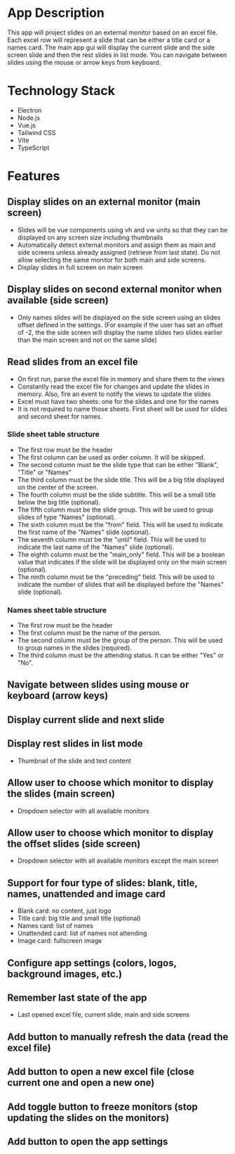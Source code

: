 # App Description

This app will project slides on an external monitor based on an excel file. Each excel row will represent a slide that can be either a title card or a names card. The main app gui will display the current slide and the side screen slide and then the rest slides in list mode. You can navigate between slides using the mouse or arrow keys from keyboard.

# Technology Stack

- Electron
- Node.js
- Vue.js
- Tailwind CSS
- Vite
- TypeScript

# Features

## Display slides on an external monitor (main screen)

- Slides will be vue components using vh and vw units so that they can be displayed on any screen size including thumbnails
- Automatically detect external monitors and assign them as main and side screens unless already assigned (retrieve from last state). Do not allow selecting the same monitor for both main and side screens.
- Display slides in full screen on main screen

## Display slides on second external monitor when available (side screen)

- Only names slides will be displayed on the side screen using an slides offset defined in the settings. (For example if the user has set an offset of -2, the the side screen will display the name slides two slides earlier than the main screen and not on the same slide)

## Read slides from an excel file

- On first run, parse the excel file in memory and share them to the views
- Constantly read the excel file for changes and update the slides in memory. Also, fire an event to notify the views to update the slides
- Excel must have two sheets: one for the slides and one for the names
- It is not required to name those sheets. First sheet will be used for slides and second sheet for names.

### Slide sheet table structure

- The first row must be the header
- The first column can be used as order column. It will be skipped.
- The second column must be the slide type that can be either "Blank", "Title" or "Names"
- The third column must be the slide title. This will be a big title displayed on the center of the screen.
- The fourth column must be the slide subtitle. This will be a small title below the big title (optional).
- The fifth column must be the slide group. This will be used to group slides of type "Names" (optional).
- The sixth column must be the "from" field. This will be used to indicate the first name of the "Names" slide (optional).
- The seventh column must be the "until" field. This will be used to indicate the last name of the "Names" slide (optional).
- The eighth column must be the "main_only" field. This will be a boolean value that indicates if the slide will be displayed only on the main screen (optional).
- The ninth column must be the "preceding" field. This will be used to indicate the number of slides that will be displayed before the "Names" slide (optional).

### Names sheet table structure

- The first row must be the header
- The first column must be the name of the person.
- The second column must be the group of the person. This will be used to group names in the slides (required).
- The third column must be the attending status. It can be either "Yes" or "No".

## Navigate between slides using mouse or keyboard (arrow keys)

## Display current slide and next slide

## Display rest slides in list mode

- Thumbnail of the slide and text content

## Allow user to choose which monitor to display the slides (main screen)

- Dropdown selector with all available monitors

## Allow user to choose which monitor to display the offset slides (side screen)

- Dropdown selector with all available monitors except the main screen

## Support for four type of slides: blank, title, names, unattended and image card

- Blank card: no content, just logo
- Title card: big title and small title (optional)
- Names card: list of names
- Unattended card: list of names not attending
- Image card: fullscreen image

## Configure app settings (colors, logos, background images, etc.)

## Remember last state of the app

- Last opened excel file, current slide, main and side screens

## Add button to manually refresh the data (read the excel file)

## Add button to open a new excel file (close current one and open a new one)

## Add toggle button to freeze monitors (stop updating the slides on the monitors)

## Add button to open the app settings
